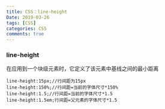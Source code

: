 ```yaml
---
title: CSS：line-height
Date: 2019-03-26
tags: [CSS]
categories: CSS
comments: true
---
```


### line-height
在应用到一个块级元素时，它定义了该元素中基线之间的最小距离

```
line-height:15px;//行间距为15px
line-height:150%;//行间距=当前的字体尺寸*150%
line-height:1.5;//行间距=当前的字体尺寸*1.5
line-height:1.5em;行间距=父元素的字体尺寸*1.5
```
